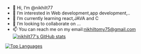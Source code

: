 - 👋 Hi, I’m @nikhilt77
- 👀 I’m interested in Web development,app development,..
- 🌱 I’m currently learning react,JAVA and C
- 💞️ I’m looking to collaborate on ...
- 📫 You can reach me on my email:nikhiltomy75@gmail.com
[![nikhilt77's GitHub stats](https://github-readme-stats-olcd.vercel.app/api?username=nikhilt77&show_icons=true&theme=transparent&card_width=400&hide_title=true&hide_border=true)](https://github.com/nikhilt77)

[![Top Languages](https://github-readme-stats-olcd.vercel.app/api/top-langs?username=nikhilt77&layout=compact&card_width=400&theme=transparent&hide_border=true)](https://github.com/nikhilt77)

<!--
nikhilt77/nikhilt77 is a ✨ special ✨ repository because its `README.md` (this file) appears on your GitHub profile.
You can click the Preview link to take a look at your changes.
--->
